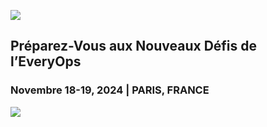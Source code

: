 
![](https://speedmedia.jfrog.com/08612fe1-9391-4cf3-ac1a-6dd49c36b276/events.jfrog.com/wp-content/uploads/2024/07/logo-devSecOpsDays-paris-white.svg)

## Préparez-Vous aux Nouveaux Défis de l’EveryOps

### Novembre 18-19, 2024 | PARIS, FRANCE


![](https://github.blog/wp-content/uploads/2024/05/1200x630-JFrog-GitHub-Partnership_V1-4.png?w=1600)


